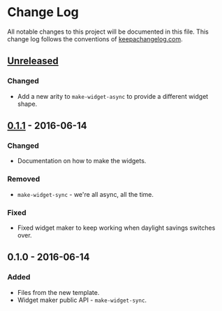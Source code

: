 # Change Log
All notable changes to this project will be documented in this file. This change log follows the conventions of [keepachangelog.com](http://keepachangelog.com/).

## [Unreleased]
### Changed
- Add a new arity to `make-widget-async` to provide a different widget shape.

## [0.1.1] - 2016-06-14
### Changed
- Documentation on how to make the widgets.

### Removed
- `make-widget-sync` - we're all async, all the time.

### Fixed
- Fixed widget maker to keep working when daylight savings switches over.

## 0.1.0 - 2016-06-14
### Added
- Files from the new template.
- Widget maker public API - `make-widget-sync`.

[Unreleased]: https://github.com/your-name/counsel-id/compare/0.1.1...HEAD
[0.1.1]: https://github.com/your-name/counsel-id/compare/0.1.0...0.1.1
